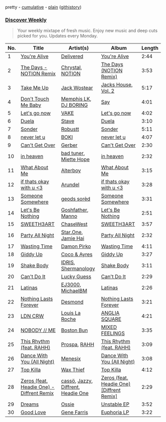 pretty - [cumulative](/playlists/cumulative/Discover%20Weekly.md) - [plain](/playlists/plain/37i9dQZEVXcERLiUqU2pJX) ([githistory](https://github.githistory.xyz/vitokorn/spotify-playlist-archive/blob/master/playlists/plain/37i9dQZEVXcERLiUqU2pJX))
### [Discover Weekly](https://open.spotify.com/playlist/37i9dQZEVXcERLiUqU2pJX)

> Your weekly mixtape of fresh music. Enjoy new music and deep cuts picked for you. Updates every Monday.

| No. | Title | Artist(s) | Album | Length |
|---|---|---|---|---|
| 1 | [You're Alive](https://open.spotify.com/track/49u596gXNqp8CCoSnZiIar) | [Delivered](https://open.spotify.com/artist/5jbCvXsFHwBMEyK9ZUNLxM) | [You're Alive](https://open.spotify.com/album/5vh7uQQBZowAEcumE1Npzn) | 2:44 |
| 2 | [The Days - NOTION Remix](https://open.spotify.com/track/2FAZskT9yRjp2Oow9szJD8) | [Chrystal](https://open.spotify.com/artist/5bQ3wFgekuIMIcWJuxkqLK), [NOTION](https://open.spotify.com/artist/1uRVM0wBdtyEuU582EeKJM) | [The Days (NOTION Remix)](https://open.spotify.com/album/15gT6ikjvzrlIxQ5eTpqLJ) | 3:53 |
| 3 | [Take Me Up](https://open.spotify.com/track/3GBtPNABwb7r1mSnOQEvtI) | [Jack Wostear](https://open.spotify.com/artist/6Mmcw1vtpSolg5QAqYzMEA) | [Jacks House, Vol. 2](https://open.spotify.com/album/4WGFv3Mtv94p64cowiSUIe) | 5:17 |
| 4 | [Don't Touch Me Baby](https://open.spotify.com/track/71AfT3Bewb71c8108NgOMU) | [Memphis LK](https://open.spotify.com/artist/7z3XgqpRYdNJ7RvEUlYaUe), [DJ BORING](https://open.spotify.com/artist/3MkIU5jhXTMK9pYQTRVI6p) | [Say](https://open.spotify.com/album/4djFEArMg3PsHqIHxQmtXO) | 4:01 |
| 5 | [Let's go now](https://open.spotify.com/track/5ypzyAnVcIJZ7f1rqWhBWI) | [VAKE](https://open.spotify.com/artist/2FJiTdprJnV5ihPqhx7QjZ) | [Let's go now](https://open.spotify.com/album/7H1MxtNCeGXFfrt7zcUudC) | 4:02 |
| 6 | [Duela](https://open.spotify.com/track/3zSD8F3oyZIUCgvdkrgO0s) | [Stave](https://open.spotify.com/artist/29Nr87pobdq4SIOloeetg1) | [Duela](https://open.spotify.com/album/3UXYg0NQ0ybm1h93qDFY7r) | 3:10 |
| 7 | [Sonder](https://open.spotify.com/track/48B72QGtpwmFxnnMKgLyFp) | [Robustt](https://open.spotify.com/artist/2MQru8GnhECYTThfJvRtyR) | [Sonder](https://open.spotify.com/album/1ZV0U29ZFO5jigZzeqICQv) | 5:11 |
| 8 | [never let u](https://open.spotify.com/track/3zQCKVbt7gy4GvP4l5l3Jk) | [BOKI](https://open.spotify.com/artist/2xNNVFPSpFiz5ghriXRMjh) | [never let u](https://open.spotify.com/album/5tWIpA7QMT5ISbVP265wtq) | 4:07 |
| 9 | [Can't Get Over](https://open.spotify.com/track/48CsqtICIcH3v3JHmOFpPz) | [Gerber](https://open.spotify.com/artist/1daVP5WpoBVCYPNWMKtmxK) | [Can't Get Over](https://open.spotify.com/album/2GmmD0lxzN3GOMqg8sDZUM) | 2:30 |
| 10 | [in heaven](https://open.spotify.com/track/3eDuwudjmOqc15ca9xKXt6) | [bad tuner](https://open.spotify.com/artist/6a5fdBQLjJqoSGN5gythKm), [Miette Hope](https://open.spotify.com/artist/4K61UysqQc1VRj8VsY76Qw) | [in heaven](https://open.spotify.com/album/1H2sEfR1sXPiAv3t7T0HsB) | 2:32 |
| 11 | [What About Me](https://open.spotify.com/track/2H0CEWirJNz7k3tr9SPP2B) | [Alterboy](https://open.spotify.com/artist/4yR4Yc8RhsKBEwJ3JQQcY3) | [What About Me](https://open.spotify.com/album/3GHg4jUWzo4y5ZzcWLj3sB) | 3:15 |
| 12 | [if thats okay with u <3](https://open.spotify.com/track/5SjBZxVxM8qv00A2MBQ3QS) | [Arundel](https://open.spotify.com/artist/6iaTOGtvJed2OVFYAl9YEA) | [if thats okay with u <3](https://open.spotify.com/album/12YLAsNkEyWzbYvj4x1OYg) | 3:28 |
| 13 | [Someone Somewhere](https://open.spotify.com/track/0LnUnnqWSqxeQEgIzpKj89) | [geods sorèd](https://open.spotify.com/artist/3yq3xSfD0oy9BH1QZACETw) | [Someone Somewhere](https://open.spotify.com/album/2EZFKbE8jGk4My8giiR3qi) | 3:31 |
| 14 | [Let's Be Nothing](https://open.spotify.com/track/7b8wjg96eRzNEqlQt4FLkL) | [Goshfather](https://open.spotify.com/artist/2g7WWQ12c4FLTtdk0z5mwI), [Manno](https://open.spotify.com/artist/2SxgKTZK8e3ZREG1OuzIf2) | [Let's Be Nothing](https://open.spotify.com/album/0E6vnq5wOOvIKMHg1zatFv) | 2:51 |
| 15 | [SWEETH3ART](https://open.spotify.com/track/2YkLADcwIvKSgrGi6KeA0K) | [ChaseWest](https://open.spotify.com/artist/4770WxUOyJMOJ1CHiZi2d6) | [SWEETH3ART](https://open.spotify.com/album/70pISuwNkM4QAEcKEfzFZw) | 3:57 |
| 16 | [Party All Night](https://open.spotify.com/track/2VaHrBmW5BqfcHVzFs2QQL) | [Star.One](https://open.spotify.com/artist/11HK31aj8j8QJ3ZnSlqox4), [Jamie Hai](https://open.spotify.com/artist/47wEVywYRzex59hogE2iEJ) | [Party All Night](https://open.spotify.com/album/543kDqeC6kaabDwc8my2QP) | 2:32 |
| 17 | [Wasting Time](https://open.spotify.com/track/6I8Lzsm5csUjuUXVbCgs5x) | [Damon Pirko](https://open.spotify.com/artist/08qZdzhINbI66l4mNcGUTT) | [Wasting Time](https://open.spotify.com/album/6JGvJzibKkDikt2d09PWmh) | 4:11 |
| 18 | [Giddy Up](https://open.spotify.com/track/6JytZiIAPnaOz4gjYQVqLb) | [Coco & Ayres](https://open.spotify.com/artist/5WDpFP5oJrTjsZPpJ18LyK) | [Giddy Up](https://open.spotify.com/album/0oStUkwDBPea0DF6EEW0dY) | 3:27 |
| 19 | [Shake Body](https://open.spotify.com/track/1cBGFuYOmBFvl8gvWenZLR) | [IDRIS](https://open.spotify.com/artist/0Dc2rdPzleezxhvQhQbXuS), [Shermanology](https://open.spotify.com/artist/4Siyzg8kWayQfPQsPSl6JI) | [Shake Body](https://open.spotify.com/album/0fLeleRD32oW4nq1uLwUt8) | 3:11 |
| 20 | [Can't Do It](https://open.spotify.com/track/6nqo95Zb9F7SnVf5jijGYD) | [Lucky Guess](https://open.spotify.com/artist/0gBcXRfO4AlJXZ901E9vs0) | [Can't Do It](https://open.spotify.com/album/68EE1dEJLM7cM0NWH5LaXJ) | 2:29 |
| 21 | [Latinas](https://open.spotify.com/track/7wWhS49wnWFdFqVQRBBXvu) | [EJ3000](https://open.spotify.com/artist/6dpX7szxr75uXCxiqhp7Cu), [MichaelBM](https://open.spotify.com/artist/6RY7vqzR938x0DE0Eh6srl) | [Latinas](https://open.spotify.com/album/0F7c9mmhmFlXLWmavGnFOT) | 2:26 |
| 22 | [Nothing Lasts Forever](https://open.spotify.com/track/2wHzt8CChM8295kHoQNzhH) | [Desmond](https://open.spotify.com/artist/28Zwkol38hAQJpW6YKetuY) | [Nothing Lasts Forever](https://open.spotify.com/album/7d3Wiexp31MXlobBwAzwPt) | 3:21 |
| 23 | [LDN CRW](https://open.spotify.com/track/4HM3LDK5noGhnk9Wermk07) | [Louis La Roche](https://open.spotify.com/artist/0a03X57i18eG1yBzpmhZAs) | [ANGLIA SQUARE](https://open.spotify.com/album/1qfw86z1LeGnrpMM7EtmWf) | 4:21 |
| 24 | [NOBODY // ME](https://open.spotify.com/track/1lBto9NrA6EVVCuGtqvtld) | [Boston Bun](https://open.spotify.com/artist/1Na1sVrGWKwAigaW7a6hi5) | [MIXED FEELINGS](https://open.spotify.com/album/2h0lV7YzcGo848qg5mKsBL) | 3:35 |
| 25 | [This Rhythm (feat. RAHH)](https://open.spotify.com/track/6IJXIYexhKZHKbYYPleAUT) | [Prospa](https://open.spotify.com/artist/6HabM2PUM519iIxervGWSb), [RAHH](https://open.spotify.com/artist/1WR2sls6n0N1usqywvysnX) | [This Rhythm (feat. RAHH)](https://open.spotify.com/album/6byZV4u6nwuuGLFY3TaMzh) | 3:09 |
| 26 | [Dance With You (All Night)](https://open.spotify.com/track/6XhziaA2fyAnIy9NgnHxqX) | [Menesix](https://open.spotify.com/artist/4g6OmxrDFvrYD0PS9Ki0fQ) | [Dance With You (All Night)](https://open.spotify.com/album/2tnfANxib7urtE2qaqt9zG) | 3:08 |
| 27 | [Top Killa](https://open.spotify.com/track/5wpS4UuorKTkIliPow86ph) | [Wax Thief](https://open.spotify.com/artist/7kKG2nSqKYsSoheorKdJuP) | [Top Killa](https://open.spotify.com/album/4e5Pe71mZsEzjoISvUgUha) | 4:12 |
| 28 | [Zeros (feat. Headie One) - Diffrent Remix](https://open.spotify.com/track/4IcC3NPDNeEDe4dDdHHfiF) | [cassö](https://open.spotify.com/artist/5wCmhq5J2hPwL2r0eKurxn), [Jazzy](https://open.spotify.com/artist/7zAAwgV5Wqmvpb4GzvlRkP), [Diffrent](https://open.spotify.com/artist/7mycnkT3eOskxxGbN9skkV), [Headie One](https://open.spotify.com/artist/6UCQYrcJ6wab6gnQ89OJFh) | [Zeros (feat. Headie One) [Diffrent Remix]](https://open.spotify.com/album/38wzpSvNTgs7FnGogE4cI9) | 2:29 |
| 29 | [Dreams](https://open.spotify.com/track/1eFS59FtDy3KqGUsGKTHEB) | [Ossie](https://open.spotify.com/artist/4k2R7rFptalNPkyGEq2s9G) | [Unstable EP](https://open.spotify.com/album/3jBngPmRe6jnbcvXMTvGzA) | 3:52 |
| 30 | [Good Love](https://open.spotify.com/track/4WKWCNtxeiqaGUYBLAMhDk) | [Gene Farris](https://open.spotify.com/artist/49qOEODA3n8HiVUY4uwJbU) | [Euphoria LP](https://open.spotify.com/album/34lWElTjgOqDU5nSkxyqru) | 3:22 |